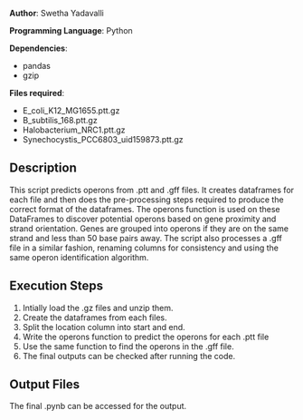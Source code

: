 **Author**: Swetha Yadavalli

**Programming Language**: Python

**Dependencies**:
- pandas
- gzip

**Files required**:
- E_coli_K12_MG1655.ptt.gz
- B_subtilis_168.ptt.gz
- Halobacterium_NRC1.ptt.gz
- Synechocystis_PCC6803_uid159873.ptt.gz

## Description

This script predicts operons from .ptt and .gff files. It creates dataframes for each file and then does the pre-processing steps required to produce the correct format of the dataframes. The operons function is used on these DataFrames to discover potential operons based on gene proximity and strand orientation. Genes are grouped into operons if they are on the same strand and less than 50 base pairs away. The script also processes a .gff file in a similar fashion, renaming columns for consistency and using the same operon identification algorithm.

## Execution Steps

1. Intially load the .gz files and unzip them.  
2. Create the dataframes from each files. 
3. Split the location column into start and end. 
4. Write the operons function to predict the operons for each .ptt file 
5. Use the same function to find the operons in the .gff file. 
6. The final outputs can be checked after running the code. 

## Output Files

The final .pynb can be accessed for the output. 
